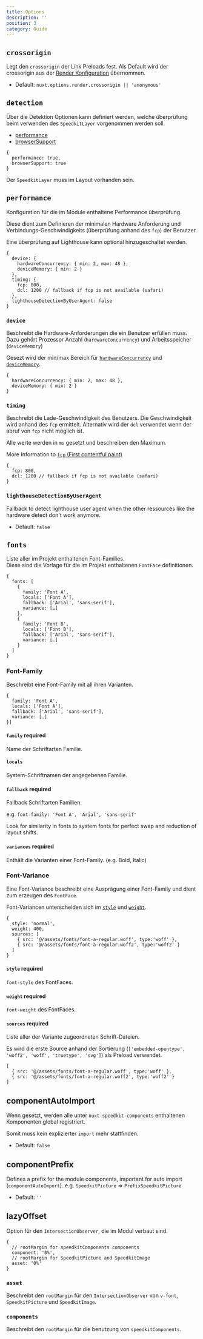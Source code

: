 ```yaml
---
title: Options
description: ''
position: 3
category: Guide
---
```




## `crossorigin`

Legt den `crossorigin` der Link Preloads fest. Als Default wird der crossorigin aus der [Render Konfiguration](https://nuxtjs.org/docs/2.x/configuration-glossary/configuration-render#crossorigin) übernommen.

- Default: `nuxt.options.render.crossorigin || 'anonymous'`

## `detection`

Über die Detektion Optionen kann definiert werden, welche überprüfung beim verwenden des `SpeedkitLayer` vorgenommen werden soll.

- [performance](#)
- [browserSupport](#)

```json[Default]
{
  performance: true,
  browserSupport: true
}
```

<alert>Der `SpeedkitLayer` muss im Layout vorhanden sein.</alert>
## `performance`

Konfiguration für die im Module enthaltene Performance überprüfung.

Diese dient zum Definieren der minimalen Hardware Anforderung und Verbindungs-Geschwindigkeits (überprüfung anhand des `fcp`) der Benutzer.

Eine überprüfung auf Lighthouse kann optional hinzugeschaltet werden.

```js[Default]
{
  device: {
    hardwareConcurrency: { min: 2, max: 48 },
    deviceMemory: { min: 2 }
  },
  timing: {
    fcp: 800,
    dcl: 1200 // fallback if fcp is not available (safari)
  },
  lighthouseDetectionByUserAgent: false
}
```

### `device`

Beschreibt die Hardware-Anforderungen die ein Benutzer erfüllen muss. Dazu gehört Prozessor Anzahl (`hardwareConcurrency`) und Arbeitsspeicher (`deviceMemory`)

Gesezt wird der min/max Bereich für [`hardwareConcurrency`](https://developer.mozilla.org/en-US/docs/Web/API/NavigatorConcurrentHardware/hardwareConcurrency) und [`deviceMemory`](https://developer.mozilla.org/en-US/docs/Web/API/Navigator/deviceMemory).

```js[Default]
{
  hardwareConcurrency: { min: 2, max: 48 },
  deviceMemory: { min: 2 }
}
```

### `timing`

Beschreibt die Lade-Geschwindigkeit des Benutzers. Die Geschwindigkeit wird anhand des `fcp` ermittelt. Alternativ wird der `dcl` verwendet wenn der abruf von `fcp` nicht möglich ist.

Alle werte werden in `ms` gesetzt und beschreiben den Maximum.

More Information to [`fcp` (First contentful paint)](https://developer.mozilla.org/en-US/docs/Glossary/First_contentful_paint)

```js[Default]
{
  fcp: 800,
  dcl: 1200 // fallback if fcp is not available (safari)
}
```


### `lighthouseDetectionByUserAgent`

Fallback to detect lighthouse user agent when the other ressources like the hardware detect don't work anymore.

- Default: `false`




## `fonts`

Liste aller im Projekt enthaltenen Font-Families.  
Diese sind die Vorlage für die im Projekt enthaltenen `FontFace` definitionen.

```js[FontFamily]
{
  fonts: [
    {
      family: 'Font A',
      locals: ['Font A'],
      fallback: ['Arial', 'sans-serif'],
      variance: […]
    },
    {
      family: 'Font B',
      locals: ['Font B'],
      fallback: ['Arial', 'sans-serif'],
      variance: […]
    }
  ]
}
```

### Font-Family

Beschreibt eine Font-Family mit all ihren Varianten.

```js[FontFamily]
{
  family: 'Font A',
  locals: ['Font A'],
  fallback: ['Arial', 'sans-serif'],
  variance: […]
}]
```

#### `family` <badge>required</badge>

Name der Schriftarten Familie.

#### `locals`

System-Schriftnamen der angegebenen Familie.

#### `fallback` <badge>required</badge>

Fallback Schriftarten Familien.

e.g. `font-family: 'Font A', 'Arial', 'sans-serif'`

<alert>Look for similarity in fonts to system fonts for perfect swap and reduction of layout shifts.</alert>

#### `variances` <badge>required</badge>

Enthält die Varianten einer Font-Family. (e.g. Bold, Italic)

### Font-Variance

Eine Font-Variance beschreibt eine Ausprägung einer Font-Family und dient zum erzeugen des `FontFace`.

Font-Variancen unterscheiden sich im [`style`](https://developer.mozilla.org/de/docs/Web/CSS/font-style) und [`weight`](https://developer.mozilla.org/de/docs/Web/CSS/font-weight).

```js[FontVariance]
{
  style: 'normal',
  weight: 400,
  sources: [
    { src: '@/assets/fonts/font-a-regular.woff', type:'woff' },
    { src: '@/assets/fonts/font-a-regular.woff2', type:'woff2' }
  ]
}
```
#### `style` <badge>required</badge>

`font-style` des FontFaces.

#### `weight` <badge>required</badge>

`font-weight` des FontFaces.
#### `sources` <badge>required</badge>

Liste aller der Variante zugeordneten Schrift-Dateien.

<alert>Es wird die erste Source anhand der Sortierung (`['embedded-opentype', 'woff2', 'woff', 'truetype', 'svg']`) als Preload verwendet.</alert>


```js[example]
[
  { src: '@/assets/fonts/font-a-regular.woff', type:'woff' },
  { src: '@/assets/fonts/font-a-regular.woff2', type:'woff2' }
]
```

## componentAutoImport

Wenn gesetzt, werden alle unter `nuxt-speedkit-components` enthaltenen Komponenten global registriert.

Somit muss kein explizierter `import` mehr stattfinden.

- Default: `false`

## componentPrefix

Defines a prefix for the module components, important for auto import (`componentAutoImport`). e.g. `SpeedkitPicture` => `PrefixSpeedkitPicture`

- Default: `''`

## lazyOffset

Option für den `IntersectionObserver`, die im Modul verbaut sind.


```js[Default]
{
  // rootMargin for speedkitComponents components
  component: '0%',
  // rootMargin for SpeedkitPicture and SpeedkitImage
  asset: '0%' 
}
```

### `asset`

Beschreibt den `rootMargin` für den `IntersectionObserver` von `v-font`, `SpeedkitPicture` und `SpeedkitImage`.

### `components`

Beschreibt den `rootMargin` für die benutzung von `speedkitComponents`.
